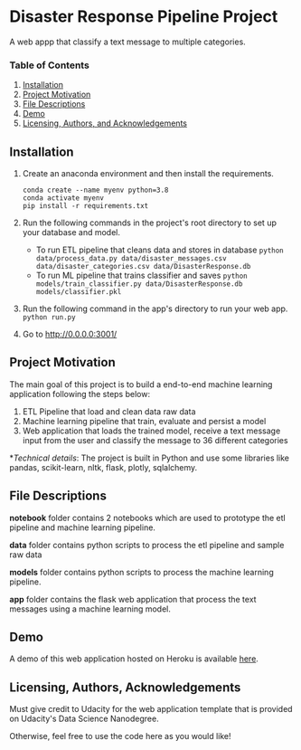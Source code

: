 # Disaster Response Pipeline Project 
A web appp that classify a text message to multiple categories.

### Table of Contents

1. [Installation](#installation)
2. [Project Motivation](#motivation)
3. [File Descriptions](#files)
4. [Demo](#demo)
5. [Licensing, Authors, and Acknowledgements](#licensing)

## Installation <a name="installation"></a>

1. Create an anaconda environment and then install the requirements.

    ```
    conda create --name myenv python=3.8
    conda activate myenv 
    pip install -r requirements.txt
    ```


2. Run the following commands in the project's root directory to set up your database and model.

    - To run ETL pipeline that cleans data and stores in database
        `python data/process_data.py data/disaster_messages.csv data/disaster_categories.csv data/DisasterResponse.db`
    - To run ML pipeline that trains classifier and saves
        `python models/train_classifier.py data/DisasterResponse.db models/classifier.pkl`

3. Run the following command in the app's directory to run your web app.
    `python run.py`

4. Go to http://0.0.0.0:3001/


## Project Motivation<a name="motivation"></a>

The main goal of this project is to build a end-to-end machine learning application following the steps below:

1. ETL Pipeline that load and clean data raw data
2. Machine learning pipeline that train, evaluate and persist a model
3. Web application that loads the trained model, receive a text message input from the user and classify the message to  36 different categories

**Technical details*:
The project is built in Python and use some libraries like pandas, scikit-learn, nltk, flask, plotly, sqlalchemy.


## File Descriptions <a name="files"></a>

**notebook** folder contains 2 notebooks which are used to prototype the 
etl pipeline and  machine learning pipeline. 

**data** folder contains python scripts to process the etl pipeline 
and sample raw data

**models** folder contains python scripts to process the 
machine learning pipeline.

**app**  folder contains the flask web application that process the text messages
using a machine learning model.


## Demo <a name="demo"></a>

A demo of this web application hosted on Heroku is available [here](https://flask-plotly-accommodation.herokuapp.com/).

## Licensing, Authors, Acknowledgements<a name="licensing"></a>

Must give credit to Udacity for the web application template that is provided
on Udacity's Data Science Nanodegree.

Otherwise, feel free to use the code here as you would like! 